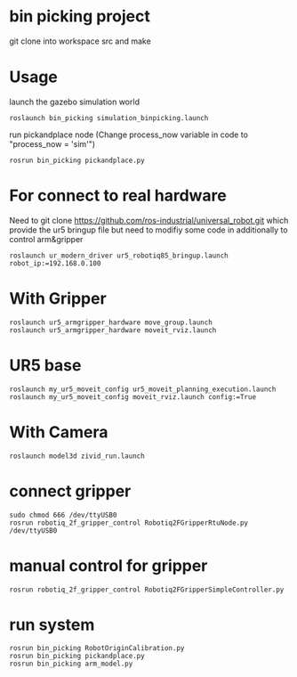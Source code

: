 # bin picking project
git clone into workspace src and make

# Usage
launch the gazebo simulation world
```
roslaunch bin_picking simulation_binpicking.launch 
```
run pickandplace node (Change process_now variable in code to "process_now = 'sim'")
```
rosrun bin_picking pickandplace.py
```

# For connect to real hardware 
Need to git clone https://github.com/ros-industrial/universal_robot.git which provide the ur5 bringup file 
but need to modifiy some code in additionally to control arm&gripper
```
roslaunch ur_modern_driver ur5_robotiq85_bringup.launch robot_ip:=192.168.0.100
```

# With Gripper
```
roslaunch ur5_armgripper_hardware move_group.launch
roslaunch ur5_armgripper_hardware moveit_rviz.launch
```

# UR5 base
```
roslaunch my_ur5_moveit_config ur5_moveit_planning_execution.launch
roslaunch my_ur5_moveit_config moveit_rviz.launch config:=True
```

# With Camera
```
roslaunch model3d zivid_run.launch
```

# connect gripper
```
sudo chmod 666 /dev/ttyUSB0 
rosrun robotiq_2f_gripper_control Robotiq2FGripperRtuNode.py /dev/ttyUSB0
```

# manual control for gripper 
```
rosrun robotiq_2f_gripper_control Robotiq2FGripperSimpleController.py
```

# run system
```
rosrun bin_picking RobotOriginCalibration.py
rosrun bin_picking pickandplace.py
rosrun bin_picking arm_model.py 
```
